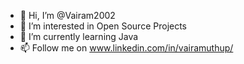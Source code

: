 - 👋 Hi, I’m @Vairam2002
- 👀 I’m interested in Open Source Projects
- 🌱 I’m currently learning Java
- 📫 Follow me on www.linkedin.com/in/vairamuthup/

<!---
Vairam2002/Vairam2002 is a ✨ special ✨ repository because its `README.md` (this file) appears on your GitHub profile.
You can click the Preview link to take a look at your changes.
--->
